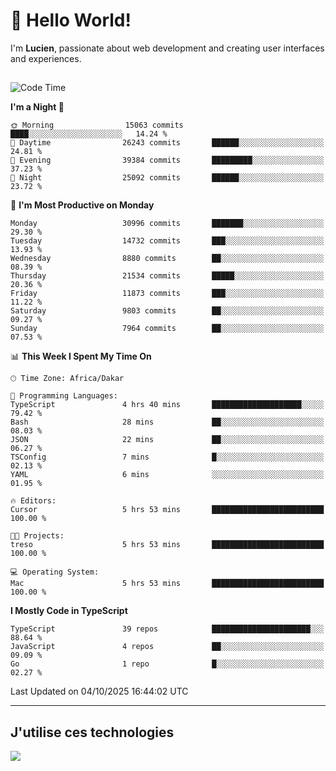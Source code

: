 # 👋 Hello World!

I'm **Lucien**, passionate about web development and creating user interfaces and experiences.

##

<!--START_SECTION:waka-->
![Code Time](http://img.shields.io/badge/Code%20Time-3%2C921%20hrs%2018%20mins-blue)

**I'm a Night 🦉** 

```text
🌞 Morning                15063 commits       ████░░░░░░░░░░░░░░░░░░░░░   14.24 % 
🌆 Daytime                26243 commits       ██████░░░░░░░░░░░░░░░░░░░   24.81 % 
🌃 Evening                39384 commits       █████████░░░░░░░░░░░░░░░░   37.23 % 
🌙 Night                  25092 commits       ██████░░░░░░░░░░░░░░░░░░░   23.72 % 
```
📅 **I'm Most Productive on Monday** 

```text
Monday                   30996 commits       ███████░░░░░░░░░░░░░░░░░░   29.30 % 
Tuesday                  14732 commits       ███░░░░░░░░░░░░░░░░░░░░░░   13.93 % 
Wednesday                8880 commits        ██░░░░░░░░░░░░░░░░░░░░░░░   08.39 % 
Thursday                 21534 commits       █████░░░░░░░░░░░░░░░░░░░░   20.36 % 
Friday                   11873 commits       ███░░░░░░░░░░░░░░░░░░░░░░   11.22 % 
Saturday                 9803 commits        ██░░░░░░░░░░░░░░░░░░░░░░░   09.27 % 
Sunday                   7964 commits        ██░░░░░░░░░░░░░░░░░░░░░░░   07.53 % 
```


📊 **This Week I Spent My Time On** 

```text
🕑︎ Time Zone: Africa/Dakar

💬 Programming Languages: 
TypeScript               4 hrs 40 mins       ████████████████████░░░░░   79.42 % 
Bash                     28 mins             ██░░░░░░░░░░░░░░░░░░░░░░░   08.03 % 
JSON                     22 mins             ██░░░░░░░░░░░░░░░░░░░░░░░   06.27 % 
TSConfig                 7 mins              █░░░░░░░░░░░░░░░░░░░░░░░░   02.13 % 
YAML                     6 mins              ░░░░░░░░░░░░░░░░░░░░░░░░░   01.95 % 

🔥 Editors: 
Cursor                   5 hrs 53 mins       █████████████████████████   100.00 % 

🐱‍💻 Projects: 
treso                    5 hrs 53 mins       █████████████████████████   100.00 % 

💻 Operating System: 
Mac                      5 hrs 53 mins       █████████████████████████   100.00 % 
```

**I Mostly Code in TypeScript** 

```text
TypeScript               39 repos            ██████████████████████░░░   88.64 % 
JavaScript               4 repos             ██░░░░░░░░░░░░░░░░░░░░░░░   09.09 % 
Go                       1 repo              █░░░░░░░░░░░░░░░░░░░░░░░░   02.27 % 
```




 Last Updated on 04/10/2025 16:44:02 UTC
<!--END_SECTION:waka-->
---

## J'utilise ces technologies

<p align="left">
  <a href="https://skillicons.dev">
    <img src="https://skillicons.dev/icons?i=ts,js,go,ruby,css,scss,tailwind,react,vite,nextjs,docker,figma,ableton" />
  </a>
</p>

